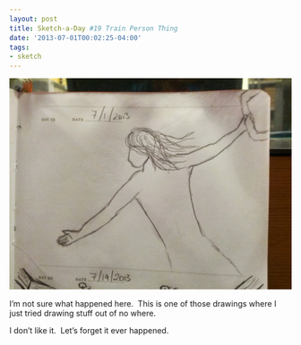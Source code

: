 ```yaml
---
layout: post
title: Sketch-a-Day #19 Train Person Thing
date: '2013-07-01T00:02:25-04:00'
tags:
- sketch
---
```

![](/images/sketches/sad19-train-person.jpg)

I’m not sure what happened here.  This is one of those drawings where I just tried drawing stuff out of no where.

I don’t like it.  Let’s forget it ever happened.

